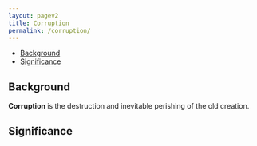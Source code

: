 ```yaml
---
layout: pagev2
title: Corruption
permalink: /corruption/
---
```

- [Background](#background)
- [Significance](#significance)

## Background

**Corruption** is the destruction and inevitable perishing of the old creation.

## Significance

